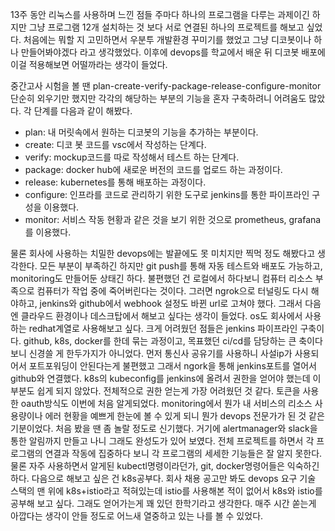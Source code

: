 13주 동안 리눅스를 사용하며 느낀 점들
주마다 하나의 프로그램을 다루는 과제이긴 하지만 그냥 프로그램 12개 설치하는 것 보다 서로 연결된 하나의 프로젝트를 해보고 싶었다. 처음에는 뭐할 지 고민하면서 우분투 개발환경 꾸미기를 했었고 그냥 디코봇이나 하나 만들어봐야겠다 라고 생각했었다. 이후에 devops를 학교에서 배운 뒤 디코봇 배포에 이걸 적용해보면 어떨까라는 생각이 들었다.

중간고사 시험을 볼 땐 plan-create-verify-package-release-configure-monitor 단순히 외우기만 했지만 각각의 해당하는 부분의 기능을 혼자 구축하려니 어려움도 많았다. 각 단계를 다음과 같이 해봤다.
- plan: 내 머릿속에서 원하는 디코봇의 기능을 추가하는 부분이다.
- create: 디코 봇 코드를 vsc에서 작성하는 단계다.
- verify: mockup코드를 따로 작성해서 테스트 하는 단계다.
- package: docker hub에 새로운 버전의 코드를 업로드 하는 과정이다.
- release: kubernetes를 통해 배포하는 과정이다.
- configure: 인프라를 코드로 관리하기 위한 도구로 jenkins를 통한 파이프라인 구성을 이용했다.
- monitor: 서비스 작동 현황과 같은 것을 보기 위한 것으로 prometheus, grafana를 이용했다.

물론 회사에 사용하는 치밀한 devops에는 발끝에도 못 미치지만 찍먹 정도 해봤다고 생각한다. 모든 부분이 부족하긴 하지만 git push를 통해 자동 테스트와 배포도 가능하고, monitoring도 만들어둔 상태긴 하다. 불편했던 건 로컬에서 하다보니 컴퓨터 리소스 부족으로 컴퓨터가 작업 중에 죽어버린다는 것이다. 그러면 ngrok으로 터널링도 다시 해야하고, jenkins와 github에서 webhook 설정도 바뀐 url로 고쳐야 했다. 그래서 다음엔 클라우드 환경이나 데스크탑에서 해보고 싶다는 생각이 들었다. os도 회사에서 사용하는 redhat계열로 사용해보고 싶다.
크게 어려웠던 점들은 jenkins 파이프라인 구축이다. github, k8s, docker를 한데 묶는 과정이고, 목표했던 ci/cd를 담당하는 큰 축이다보니 신경쓸 게 한두가지가 아니었다. 먼저 통신사 공유기를 사용하니 사설ip가 사용되어서 포트포워딩이 안된다는게 불편했고 그래서 ngork을 통해 jenkins포트를 열어서 github와 연결했다. k8s의 kubeconfig를 jenkins에 올려서 권한을 얻어야 했는데 이 부분도 쉽게 되지 않았다. 전체적으로 권한 얻는게 가장 어려웠던 것 같다. 토큰을 사용한 oauth방식도 이번에 처음 알게되었다.
monitoring에서 뭔가 내 서비스의 리소스 사용량이나 에러 현황을 예쁘게 한눈에 볼 수 있게 되니 뭔가 devops 전문가가 된 것 같은 기분이었다. 처음 봤을 땐 좀 놀랄 정도로 신기했다. 거기에 alertmanager와 slack을 통한 알림까지 만들고 나니 그래도 완성도가 있어 보였다.
전체 프로젝트를 하면서 각 프로그램의 연결과 작동에 집중하다 보니 각 프로그램의 세세한 기능들은 잘 알지 못한다. 물론 자주 사용하면서 알게된 kubectl명령이라던가, git, docker명령어들은 익숙하긴 하다. 다음으로 해보고 싶은 건 k8s공부다. 회사 채용 공고만 봐도 devops 요구 기술 스택의 맨 위에 k8s+istio라고 적혀있는데 istio를 사용해본 적이 없어서 k8s와 istio를 공부해 보고 싶다. 그래도 얻어가는게 꽤 있던 한학기라고 생각한다. 매주 시간 쏟는게 아깝다는 생각이 안들 정도로 어느새 열중하고 있는 나를 볼 수 있었다.
